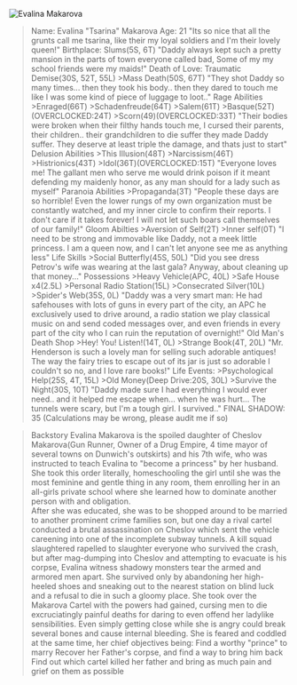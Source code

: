 ![Evalina Makarova](https://cdn.discordapp.com/attachments/1120757721881391175/1120865499702640801/Tsarina_1.jpg)
>Name: Evalina "Tsarina" Makarova
>Age: 21
"Its so nice that all the grunts call me tsarina, like their my loyal soldiers and I'm their lovely queen!"
>Birthplace: Slums(5S, 6T)
"Daddy always kept such a pretty mansion in the parts of town everyone called bad, Some of my my school friends were my maids!"
>Death of Love: Traumatic Demise(30S, 52T, 55L)
	>Mass Death(50S, 67T)
"They shot Daddy so many times... then they took his body.. then they dared to touch me like I was some kind of piece of luggage to loot.."
>Rage Abilities
	>Enraged(66T) 
	>Schadenfreude(64T)
	>Salem(61T)
	>Basque(52T)(OVERCLOCKED:24T)
	>Scorn(49)(OVERCLOCKED:33T)
"Their bodies were broken when their filthy hands touch me, I cursed their parents, their children.. their grandchildren to die suffer they made Daddy suffer.  They deserve at least triple the damage, and thats just to start"
>Delusion Abilities
	>This Illusion(48T)
	>Narcissism(46T)
	>Histrionics(43T)
	>Idol(36T)(OVERCLOCKED:15T)
"Everyone loves me!  The gallant men who serve me would drink poison if it meant defending my maidenly honor, as any man should for a lady such as myself"
>Paranoia Abilities
	>Propaganda(3T)
"People these days are so horrible!  Even the lower rungs of my own organization must be constantly watched, and my inner circle to confirm their reports.  I don't care if it takes forever!  I will not let such boars call themselves of our family!"
>Gloom Abilties
	>Aversion of Self(2T)
	>Inner self(0T)
"I need to be strong and immovable like Daddy, not a meek little princess.  I am a queen now, and I can't let anyone see me as anything less"
>Life Skills
	>Social Butterfly(45S, 50L)
"Did you see dress Petrov's wife was wearing at the last gala?  Anyway, about cleaning up that money..."
>Possessions
	>Heavy Vehicle(APC, 40L)
	>Safe House x4(2.5L)
	>Personal Radio Station(15L)
	>Consecrated Silver(10L)
	>Spider's Web(35S, 0L)
"Daddy was a very smart man: He had safehouses with lots of guns in every part of the city, an APC he exclusively used to drive around, a radio station we play classical music on and send coded messages over, and even friends in every part of the city who I can ruin the reputation of overnight!"
>Old Man's Death Shop
	>Hey! You! Listen!(14T, 0L)
	>Strange Book(4T, 20L)
"Mr. Henderson is such a lovely man for selling such adorable antiques!  The way the fairy tries to escape out of its jar is just so adorable I couldn't so no, and I love rare books!"
>Life Events:
	>Psychological Help(25S, 4T, 15L)
	>Old Money(Deep Drive:20S, 30L)
	>Survive the Night(30S, 10T)
"Daddy made sure I had everything I would ever need.. and it helped me escape when... when he was hurt... The tunnels were scary, but I'm a tough girl.  I survived.."
FINAL SHADOW: 35
(Calculations may be wrong, please audit me if so)

>Backstory
Evalina Makarova is the spoiled daughter of Cheslov Makarova(Gun Runner, Owner of a Drug Empire, 4 time mayor of several towns on Dunwich's outskirts) and his 7th wife, who was instructed to teach Evalina to "become a princess" by her husband.  She took this order literally, homeschooling the girl until she was the most feminine and gentle thing in any room, them enrolling her in an all-girls private school where she learned how to dominate another person with and obligation.  
After she was educated, she was to be shopped around to be married to another prominent crime families son, but one day a rival cartel conducted a brutal assassination on Cheslov which sent the vehicle careening into one of the incomplete subway tunnels.  A kill squad slaughtered rapelled to slaughter everyone who survived the crash, but after mag-dumping into Cheslov and attempting to evacuate is his corpse, Evalina witness shadowy monsters tear the armed and armored men apart.  She survived only by abandoning her high-heeled shoes and sneaking out to the nearest station on blind luck and a refusal to die in such a gloomy place.
She took over the Makarova Cartel with the powers had gained, cursing men to die excruciatingly painful deaths for daring to even offend her ladylike sensibilities.  Even simply getting close while she is angry could break several bones and cause internal bleeding.  She is feared and coddled at the same time, her chief objectives being:
>Find a worthy "prince" to marry
>Recover her Father's corpse, and find a way to bring him back
>Find out which cartel killed her father and bring as much pain and grief on them as possible